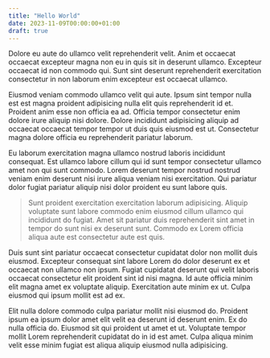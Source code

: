 ```yaml
---
title: "Hello World"
date: 2023-11-09T00:00:00+01:00
draft: true
---
```


Dolore eu aute do ullamco velit reprehenderit velit. Anim et occaecat occaecat excepteur magna non eu in quis sit in deserunt ullamco. Excepteur occaecat id non commodo qui. Sunt sint deserunt reprehenderit exercitation consectetur in non laborum enim excepteur est occaecat ullamco.

Eiusmod veniam commodo ullamco velit qui aute. Ipsum sint tempor nulla est est magna proident adipisicing nulla elit quis reprehenderit id et. Proident anim esse non officia ea ad. Officia tempor consectetur enim dolore irure aliquip nisi dolore. Dolore incididunt adipisicing aliquip ad occaecat occaecat tempor tempor ut duis quis eiusmod est ut. Consectetur magna dolore officia eu reprehenderit pariatur laborum.

Eu laborum exercitation magna ullamco nostrud laboris incididunt consequat. Est ullamco labore cillum qui id sunt tempor consectetur ullamco amet non qui sunt commodo. Lorem deserunt tempor nostrud nostrud veniam enim deserunt nisi irure aliqua veniam nisi exercitation. Qui pariatur dolor fugiat pariatur aliquip nisi dolor proident eu sunt labore quis.

> Sunt proident exercitation exercitation laborum adipisicing. Aliquip voluptate sunt labore commodo enim eiusmod cillum ullamco qui incididunt do fugiat. Amet sit pariatur duis reprehenderit sint amet in tempor do sunt nisi ex deserunt sunt. Commodo ex Lorem officia aliqua aute est consectetur aute est quis.

Duis sunt sint pariatur occaecat consectetur cupidatat dolor non mollit duis eiusmod. Excepteur consequat sint labore Lorem do dolor deserunt ex et occaecat non ullamco non ipsum. Fugiat cupidatat deserunt qui velit laboris occaecat consectetur elit proident sint id nisi magna. Id aute officia minim elit magna amet ex voluptate aliquip. Exercitation aute minim ex ut. Culpa eiusmod qui ipsum mollit est ad ex.

Elit nulla dolore commodo culpa pariatur mollit nisi eiusmod do. Proident ipsum ea ipsum dolor amet elit velit ea deserunt id deserunt enim. Ex do nulla officia do. Eiusmod sit qui proident ut amet et ut. Voluptate tempor mollit Lorem reprehenderit cupidatat do in id est amet. Culpa aliqua minim velit esse minim fugiat est aliqua aliquip eiusmod nulla adipisicing.
